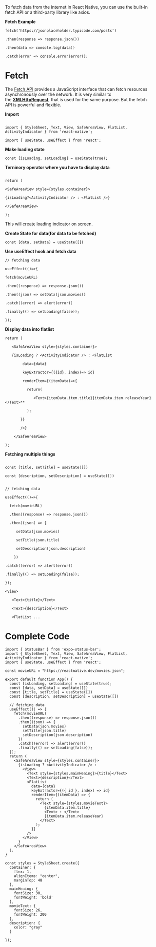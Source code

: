 ﻿







To fetch data from the internet in React Native, you can use the built-in fetch API or a third-party library like axios.

**Fetch Example**
```
fetch('https://jsonplaceholder.typicode.com/posts')

.then(response => response.json())

.then(data => console.log(data))

.catch(error => console.error(error));
```

# Fetch
The [Fetch API](https://developer.mozilla.org/en-US/docs/Web/API/Fetch_API/Using_Fetch) provides a JavaScript interface that can fetch resources asynchronously over the network. It is very similar to the [**XMLHttpRequest**](https://developer.mozilla.org/en-US/docs/Web/API/XMLHttpRequest), that is used for the same purpose. But the fetch API is powerful and flexible.

**Import**
```

import { StyleSheet, Text, View, SafeAreaView, FlatList, ActivityIndicator } from 'react-native';

import { useState, useEffect } from 'react';
```
**Make loading state**
```
const [isLoading, setLoading] = useState(true);
```

**Terninory operator where you have to display data**

```const [isLoading, setLoading] = useState(true);

return (

<SafeAreaView style={styles.container}>

{isLoading?<ActivityIndicator /> : <FlatList />}

</SafeAreaView>

);
```

This will create loading indicator on screen.

**Create State for data(for data to be fetched)**

```
const [data, setData] = useState([])
```

**Use useEffect hook and fetch data**

```
// fetching data

useEffect(()=>{

fetch(movieURL)

.then((response) => response.json())

.then((json) => setData(json.movies))

.catch((error) => alert(error))

.finally(() => setLoading(false));

});
```

**Display data into flatlist**

```
return (

   <SafeAreaView style={styles.container}>

   {isLoading ? <ActivityIndicator /> : <FlatList

        data={data}

        keyExtractor={({id}, index)=> id}

        renderItem={(itemData)=>{

          return(

             <Text>{itemData.item.title}{itemData.item.releaseYear}</Text>**

          );

       }}

       />}

    </SafeAreaView>

);
```


**Fetching multiple things**
```

const [title, setTitle] = useState([])

const [description, setDescription] = useState([])
```

```

// fetching data

useEffect(()=>{

  fetch(movieURL)

  .then((response) => response.json())

  .then((json) => {

     setData(json.movies)

     setTitle(json.title)

     setDescription(json.description)

    })

.catch((error) => alert(error))

.finally(() => setLoading(false));

});
```

```
<View>

   <Text>{title}</Text>

   <Text>{description}</Text>

   <FlatList ...
   ```


# Complete Code

```
import { StatusBar } from 'expo-status-bar';
import { StyleSheet, Text, View, SafeAreaView, FlatList, ActivityIndicator } from 'react-native';
import { useState, useEffect } from 'react';

const movieURL = "https://reactnative.dev/movies.json";

export default function App() {
  const [isLoading, setLoading] = useState(true);
  const [data, setData] = useState([])
  const [title, setTitle] = useState([])
  const [description, setDescription] = useState([])

  // fetching data
  useEffect(() => {
    fetch(movieURL)
      .then((response) => response.json())
      .then((json) => {
        setData(json.movies)
        setTitle(json.title)
        setDescription(json.description)
      })
      .catch((error) => alert(error))
      .finally(() => setLoading(false));
  });
  return (
    <SafeAreaView style={styles.container}>
      {isLoading ? <ActivityIndicator /> :
        <View>
          <Text style={styles.mainHeaing}>{title}</Text>
          <Text>{description}</Text>
          <FlatList
            data={data}
            keyExtractor={({ id }, index) => id}
            renderItem={(itemData) => {
              return (
                <Text style={styles.movieText}>
                  {itemData.item.title}
                  <Text> : </Text>
                  {itemData.item.releaseYear}
                </Text>
              );
            }}
          />
        </View>
      }
    </SafeAreaView>
  );
}

const styles = StyleSheet.create({
  container: {
    flex: 1,
    alignItems: "center",
    marginTop: 48
  },
  mainHeaing: {
    fontSize: 30,
    fontWeight: 'bold'
  },
  movieText: {
    fontSize: 26,
    fontWeight: 200
  },
  description: {
    color: "gray"
  }

});

```


